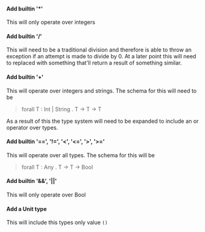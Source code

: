 #### Add builtin '*'

This will only operate over integers


#### Add builtin '/'

This will need to be a traditional division and therefore is able to throw an exception if an attempt is made to divide
by 0.  At a later point this will need to replaced with something that'll return a result of something similar.


#### Add builtin '+'

This will operate over integers and strings.  The schema for this will need to be

> forall T : Int | String . T -> T -> T


As a result of this the type system will need to be expanded to include an or operator over types.


#### Add builtin '==', '!=', '<', '<=', '>', '>='

This will operate over all types.  The schema for this will be

> forall T : Any . T -> T -> Bool


#### Add builtin '&&', '||'

This will only operate over Bool


#### Add a Unit type

This will include this types only value `()`